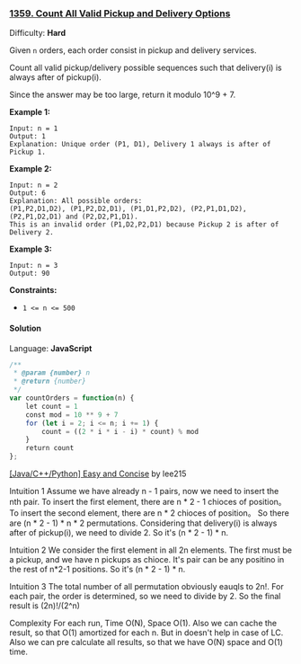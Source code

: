 ### [1359\. Count All Valid Pickup and Delivery Options](https://leetcode.com/problems/count-all-valid-pickup-and-delivery-options/)

Difficulty: **Hard**


Given `n` orders, each order consist in pickup and delivery services. 

Count all valid pickup/delivery possible sequences such that delivery(i) is always after of pickup(i). 

Since the answer may be too large, return it modulo 10^9 + 7.

**Example 1:**

```
Input: n = 1
Output: 1
Explanation: Unique order (P1, D1), Delivery 1 always is after of Pickup 1.
```

**Example 2:**

```
Input: n = 2
Output: 6
Explanation: All possible orders: 
(P1,P2,D1,D2), (P1,P2,D2,D1), (P1,D1,P2,D2), (P2,P1,D1,D2), (P2,P1,D2,D1) and (P2,D2,P1,D1).
This is an invalid order (P1,D2,P2,D1) because Pickup 2 is after of Delivery 2.
```

**Example 3:**

```
Input: n = 3
Output: 90
```

**Constraints:**

*   `1 <= n <= 500`


#### Solution

Language: **JavaScript**

```javascript
/**
 * @param {number} n
 * @return {number}
 */
var countOrders = function(n) {
    let count = 1
    const mod = 10 ** 9 + 7
    for (let i = 2; i <= n; i += 1) {
        count = ((2 * i * i - i) * count) % mod
    }
    return count
};
```
[\[Java/C++/Python\] Easy and Concise](https://leetcode.com/problems/count-all-valid-pickup-and-delivery-options/discuss/516968/JavaC%2B%2BPython-Easy-and-Concise) by lee215

Intuition 1
Assume we have already n - 1 pairs, now we need to insert the nth pair.
To insert the first element, there are n * 2 - 1 chioces of position。
To insert the second element, there are n * 2 chioces of position。
So there are (n * 2 - 1) * n * 2 permutations.
Considering that delivery(i) is always after of pickup(i), we need to divide 2.
So it's (n * 2 - 1) * n.


Intuition 2
We consider the first element in all 2n elements.
The first must be a pickup, and we have n pickups as chioce.
It's pair can be any positino in the rest of n*2-1 positions.
So it's (n * 2 - 1) * n.


Intuition 3
The total number of all permutation obviously eauqls to 2n!.
For each pair, the order is determined, so we need to divide by 2.
So the final result is (2n)!/(2^n)


Complexity
For each run, Time O(N), Space O(1).
Also we can cache the result, so that O(1) amortized for each n.
But in doesn't help in case of LC.
Also we can pre calculate all results, so that we have O(N) space and O(1) time.